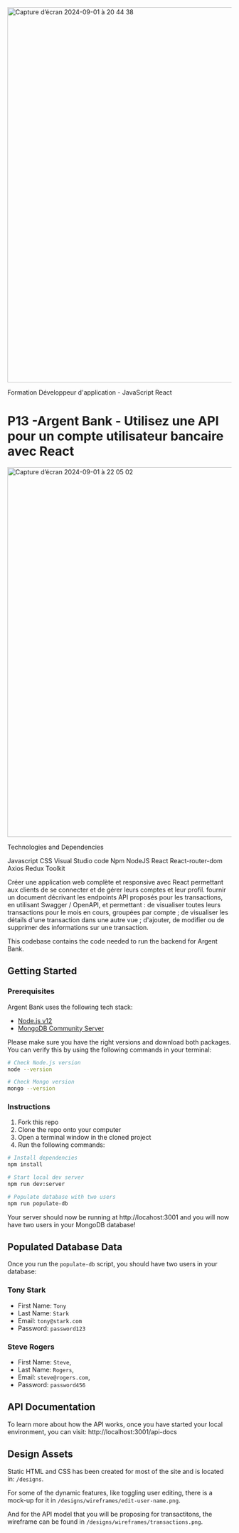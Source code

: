 

<img width="844" alt="Capture d’écran 2024-09-01 à 20 44 38" src="https://github.com/user-attachments/assets/6d8fbf93-d395-4e67-9140-4dd32c3f079c">

Formation Développeur d'application - JavaScript React




# P13 -Argent Bank - Utilisez une API pour un compte utilisateur bancaire avec React
<img width="832" alt="Capture d’écran 2024-09-01 à 22 05 02" src="https://github.com/user-attachments/assets/17209e86-2863-4cdc-a452-22b889ed0666">




Technologies and Dependencies


Javascript
CSS
Visual Studio code
Npm 
NodeJS 
React 
React-router-dom 
Axios 
Redux Toolkit 


Créer une application web complète et responsive avec React permettant aux clients de se connecter et de gérer leurs comptes et leur profil.
fournir un document décrivant les endpoints API proposés pour les transactions, en utilisant Swagger / OpenAPI, et permettant :
de visualiser toutes leurs transactions pour le mois en cours, groupées par compte ;
de visualiser les détails d'une transaction dans une autre vue ;
d'ajouter, de modifier ou de supprimer des informations sur une transaction.

This codebase contains the code needed to run the backend for Argent Bank.

## Getting Started

### Prerequisites

Argent Bank uses the following tech stack:

- [Node.js v12](https://nodejs.org/en/)
- [MongoDB Community Server](https://www.mongodb.com/try/download/community)

Please make sure you have the right versions and download both packages. You can verify this by using the following commands in your terminal:

```bash
# Check Node.js version
node --version

# Check Mongo version
mongo --version
```

### Instructions

1. Fork this repo
1. Clone the repo onto your computer
1. Open a terminal window in the cloned project
1. Run the following commands:

```bash
# Install dependencies
npm install

# Start local dev server
npm run dev:server

# Populate database with two users
npm run populate-db
```

Your server should now be running at http://locahost:3001 and you will now have two users in your MongoDB database!

## Populated Database Data

Once you run the `populate-db` script, you should have two users in your database:

### Tony Stark

- First Name: `Tony`
- Last Name: `Stark`
- Email: `tony@stark.com`
- Password: `password123`

### Steve Rogers

- First Name: `Steve`,
- Last Name: `Rogers`,
- Email: `steve@rogers.com`,
- Password: `password456`

## API Documentation

To learn more about how the API works, once you have started your local environment, you can visit: http://localhost:3001/api-docs

## Design Assets

Static HTML and CSS has been created for most of the site and is located in: `/designs`.

For some of the dynamic features, like toggling user editing, there is a mock-up for it in `/designs/wireframes/edit-user-name.png`.

And for the API model that you will be proposing for transactitons, the wireframe can be found in `/designs/wireframes/transactions.png`.
